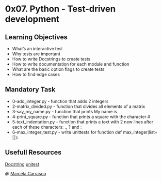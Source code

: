 # 0x07. Python - Test-driven development

## Learning Objectives
- What’s an interactive test
- Why tests are important
- How to write Docstrings to create tests
- How to write documentation for each module and function
- What are the basic option flags to create tests
- How to find edge cases

## Mandatory Task
- 0-add_integer.py - function that adds 2 integers
- 2-matrix_divided.py - function that divides all elements of a matrix
- 3-say_my_name.py - function that prints My name is <first name> <last name>
- 4-print_square.py - function that prints a square with the character #
- 5-text_indentation.py - function that prints a text with 2 new lines after each of these characters: ., ? and :
- 6-max_integer_test.py - write unittests for function def max_integer(list=[]):

## Usefull Resources
[Docstring](https://docs.python.org/3.9/library/doctest.html)
[unitest](https://www.youtube.com/watch?v=1Lfv5tUGsn8)


@ [Marcela Carrasco](https://www.linkedin.com/in/marcela-carrasco-piaggio-0796b333/)
